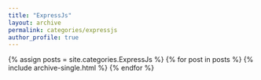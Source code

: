 ```yaml
---
title: "ExpressJs"
layout: archive
permalink: categories/expressjs
author_profile: true
---
```


{% assign posts = site.categories.ExpressJs %}
{% for post in posts %} {% include archive-single.html %} {% endfor %}
